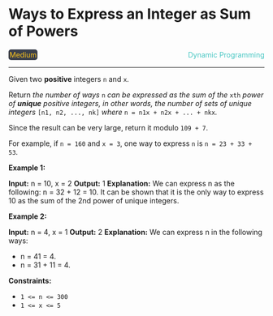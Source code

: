 # Ways to Express an Integer as Sum of Powers

<div style="display: flex; justify-content: space-between; align-items: center">
<div style="color: #fac31d;
padding: 2px; background-color: #3a3f4b; border-radius: 5px;">Medium</div>
<div style="color: #46c6c2">Dynamic Programming</div>
</div>

---

Given two **positive** integers `n` and `x`.

Return _the number of ways_ `n` _can be expressed as the sum of the_ `xth` _power of **unique** positive integers, in other words, the number of sets of unique integers_ `[n1, n2, ..., nk]` _where_ `n = n1x + n2x + ... + nkx`_._

Since the result can be very large, return it modulo `109 + 7`.

For example, if `n = 160` and `x = 3`, one way to express `n` is `n = 23 + 33 + 53`.

**Example 1:**

**Input:** n = 10, x = 2
**Output:** 1
**Explanation:** We can express n as the following: n = 32 + 12 = 10.
It can be shown that it is the only way to express 10 as the sum of the 2nd power of unique integers.

**Example 2:**

**Input:** n = 4, x = 1
**Output:** 2
**Explanation:** We can express n in the following ways:
- n = 41 = 4.
- n = 31 + 11 = 4.

**Constraints:**

*   `1 <= n <= 300`
*   `1 <= x <= 5`